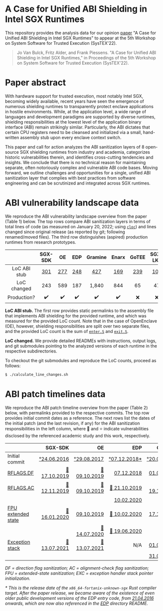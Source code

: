 # A Case for Unified ABI Shielding in Intel SGX Runtimes

This repository provides the analysis data for our opinion
[paper](https://jovanbulck.github.io/files/systex22-abi.pdf)
"A Case for Unified ABI Shielding in Intel SGX Runtimes"
to appear at the 5th Workshop on System Software for Trusted Execution
(SysTEX'22).

> Jo Van Bulck, Fritz Alder, and Frank Piessens. "A Case for Unified ABI
Shielding in Intel SGX Runtimes," in Proceedings of the 5th Workshop on
System Software for Trusted Execution (SysTEX'22). 

# Paper abstract

With hardware support for trusted execution, most notably Intel SGX, becoming
widely available, recent years have seen the emergence of numerous shielding
runtimes to transparently protect enclave applications in hostile environments.
While, at the application level, a wide range of languages and development
paradigms are supported by diverse runtimes, shielding responsibilities at the
lowest level of the application binary interface (ABI) remain strikingly
similar. Particularly, the ABI dictates that certain CPU registers need to be
cleansed and initialized via a small, hand-written assembly stub upon every
enclave context switch.

This paper and call for action analyzes the ABI sanitization layers of 8
open-source SGX shielding runtimes from industry and academia, categorizes
historic vulnerabilities therein, and identifies cross-cutting tendencies and
insights. We conclude that there is no technical reason for maintaining
separate, often notoriously complex and vulnerable ABI code bases. Moving
forward, we outline challenges and opportunities for a single, unified ABI
sanitization layer that complies with best practices from software engineering
and can be scrutinized and integrated across SGX runtimes.

# ABI vulnerability landscape data

We reproduce the ABI vulnerability landscape overview from the paper (Table 1)
below.  The top rows compare ABI sanitization layers in terms of total lines of
code (as measured on January 20, 2022; using
[`cloc`](https://github.com/AlDanial/cloc)) and lines changed since original
release (as reported by git; following renamed/moved files).  The third row
distinguishes (aspired) production runtimes from research prototypes.

|              | **SGX-SDK**                                                                                                       | **OE**                                                                                                                   | **EDP**                                                                                                                    | **Gramine**                                                                                                                           | **Enarx**                                                                                                         | **GoTEE**                                                                                                          | **SGX-LKL**                                                                                            | **OpenSGX**                                                                                                    |
|:------------:|:-----------------------------------------------------------------------------------------------------------------:|:------------------------------------------------------------------------------------------------------------------------:|:--------------------------------------------------------------------------------------------------------------------------:|:-------------------------------------------------------------------------------------------------------------------------------------:|:-----------------------------------------------------------------------------------------------------------------:|:------------------------------------------------------------------------------------------------------------------:|:------------------------------------------------------------------------------------------------------:|:--------------------------------------------------------------------------------------------------------------:|
| LoC ABI stub | [301](https://github.com/intel/linux-sgx/blob/2ee53db4e8fd25437a817612d3bcb94b66a28373/sdk/trts/linux/trts_pic.S) | [277](https://github.com/openenclave/openenclave/blob/7249aa685d8faad177bd2096f07a70d26e9ab1c0/enclave/core/sgx/enter.S) | [248](https://github.com/rust-lang/rust/blob/74fbbefea8d13683cca5eee62e4740706cb3144a/library/std/src/sys/sgx/abi/entry.S) | [427](https://github.com/gramineproject/gramine/blob/65822f9bdf2dc8a9cde1c81cfc17b9166bb65ebb/Pal/src/host/Linux-SGX/enclave_entry.S) | [169](https://github.com/enarx/enarx/blob/99352a16ff0e0f070d8492c5deb8b173050e17bc/internal/shim-sgx/src/main.rs) | [239](https://github.com/epfl-dcsl/gotee/blob/014b35f5e5e9d11da880580cc654e2093ac8ad7a/src/runtime/asmsgx_amd64.s) | [103](https://github.com/lsds/sgx-lkl-musl/blob/22c91c211aaf4048a4f034084bb7fa202bd6071c/crt/sgxcrt.c) | [49](https://github.com/sslab-gatech/opensgx/blob/8872fc82b2da6158f7bdac6483c5689dc1062ca8/libsgx/sgx-entry.S) |
| LoC changed  | 243                                                                                                               | 589                                                                                                                      | 187                                                                                                                        | 1,840                                                                                                                                 | 844                                                                                                               | 65                                                                                                                 | 47                                                                                                     | 0                                                                                                              |
| Production?  | :heavy_check_mark:                                                                                                | :heavy_check_mark:                                                                                                       | :heavy_check_mark:                                                                                                         | :heavy_check_mark:                                                                                                                    | :heavy_check_mark:                                                                                                | :x:                                                                                                                | :x:                                                                                                    | :x:                                                                                                            |

**LoC ABI stub.** The first row provides static permalinks to the assembly file
that implements ABI shielding for the provided runtime, and which was measured
for the provided LoC count. Note that in the case of OpenEnclave (OE), however,
shielding responsibilities are split over two separate files, and the provided
LoC count is the sum of
[`enter.S`](https://github.com/openenclave/openenclave/blob/7249aa685d8faad177bd2096f07a70d26e9ab1c0/enclave/core/sgx/enter.S)
and
[`exit.S`](https://github.com/openenclave/openenclave/blob/7249aa685d8faad177bd2096f07a70d26e9ab1c0/enclave/core/sgx/exit.S).

**LoC changed.** We provide detailed READMEs with instructions, output logs,
and git submodules pointing to the analyzed versions of each runtime in the
respective subdirectories.

To checkout the git submodules and reproduce the LoC counts, proceed as
follows:

```bash
$ ./calculate_line_changes.sh
```

# ABI patch timelines data

We reproduce the ABI patch timeline overview from the paper (Table 2) below,
with permalinks provided to the respective commits.  The top row provides
initial commit dates as a reference. The next rows list the dates of the
initial patch (and the last revision, if any) for the ABI sanitization
responsibilities in the left column, where :newspaper: and :star: indicate
vulnerabilities disclosed by the referenced academic study and this work,
respectively.

|                                                                               | **SGX-SDK**                                                                                                  | **OE**                                                                                                               | **EDP**                                                                                                     | **Gramine**                                                                                                          | **Enarx**                                                                                                |
|-------------------------------------------------------------------------------|-------------------------------------------------------------------------------------------------------------:|---------------------------------------------------------------------------------------------------------------------:|------------------------------------------------------------------------------------------------------------:|---------------------------------------------------------------------------------------------------------------------:|---------------------------------------------------------------------------------------------------------:|
| Initial commit                                                                | [°24.06.2016](https://github.com/intel/linux-sgx/commit/9441de4c38700bbc573bb0d363c34387022b7b1c)            | [°29.08.2017](https://github.com/openenclave/openenclave/commit/244efe28bc04d0ecf5d9cffac55d03c79a01ee98)            | [°07.12.2018*](https://github.com/rust-lang/rust/commit/4a3505682e97c8e667338056ae216e4b84b22dd7)            | [°20.06.2016](https://github.com/gramineproject/graphene/commit/1a1e199c79242cf1630ba6af5f57e34120790a0c)            | [°20.02.2020](https://github.com/enarx/enarx/commit/ef6a9a8fe746452299aca2365b82c753a5e701ed)            |
| [RFLAGS.DF](https://jovanbulck.github.io/files/ccs19-tale.pdf)                | [:newspaper: 17.10.2019](https://github.com/intel/linux-sgx/commit/b13ab0eae778ca0f6976e2800e8d19bfaf735d18) | [:newspaper: 09.10.2019](https://github.com/openenclave/openenclave/commit/efe75044d215d43c2587ffd79a52074bf838368b) | [07.12.2018](https://github.com/rust-lang/rust/commit/4a3505682e97c8e667338056ae216e4b84b22dd7)             | [01.05.2019](https://github.com/gramineproject/graphene/commit/2de42097fe425c8a3f8153143f2df7f6ebdbe06a)             | [20.03.2020](https://github.com/enarx/enarx/commit/1292402fee54edfa822ad06f8dc1549d8a4331c9)             |
| [RFLAGS.AC](https://jovanbulck.github.io/files/ccs19-tale.pdf)                | [:newspaper: 12.11.2019](https://github.com/intel/linux-sgx/commit/d166ff0c808e2f78d37eebf1ab614d944437eea3) | [:newspaper: 09.10.2019](https://github.com/openenclave/openenclave/commit/efe75044d215d43c2587ffd79a52074bf838368b) | [:newspaper: 21.10.2019](https://github.com/rust-lang/rust/commit/fc500368485bd2ebafea6a37da30f49c8be75aac) | [:newspaper: 19.11.2019](https://github.com/gramineproject/graphene/commit/c8a2a2ee873d84e72ca0fb5c724f258e65b6d866) | [:star: 17.02.2022](https://github.com/enarx/enarx/commit/b1dc3d67149a493bd1b86b577f39cb3910b5466b)      |
|                                                                               |                                                                                                              |                                                                                                                      | [10.02.2020](https://github.com/rust-lang/rust/commit/aeedc9dea9e0460488e0b6ce7fe3aaf50395774c)             |                                                                                                                      |
| [FPU extended state](https://jovanbulck.github.io/files/acsac20-fpu.pdf)      | [:newspaper: 16.01.2020](https://github.com/intel/linux-sgx/commit/9ddec08fb98c1636ed3b1a77bbc4fa3520344ede) | [09.10.2019](https://github.com/openenclave/openenclave/commit/efe75044d215d43c2587ffd79a52074bf838368b)             | [:newspaper: 10.02.2020](https://github.com/rust-lang/rust/commit/236ab6e6d631f073a8c3c7439af6b2ec58ce1f25) | [17.10.2019](https://github.com/gramineproject/graphene/commit/560da76252529b123afca17998b96179ac5f9ad4)             | [29.05.2020](https://github.com/enarx/enarx/commit/34a5b730bb3b9438e408321ccd30d93efa14297d)             |
|                                                                               |                                                                                                              | [:newspaper: 14.07.2020](https://github.com/openenclave/openenclave/commit/ad57b943be8f4caaa43174ed25f2a11a477786f3) | [:newspaper: 19.06.2020](https://github.com/rust-lang/rust/commit/33b304c5e0a620350e0eba0ceda2aab23f3b4e6f) |                                                                                                                      |                                                                                                          |
| [Exception stack](https://n.ethz.ch/~sshivaji/publications/smashex_ccs21.pdf) | [:newspaper: 13.07.2021](https://github.com/intel/linux-sgx/commit/edfe42a517b3e4b1d81204c3cdef6da6cb35fefc) | [:newspaper: 13.07.2021](https://github.com/openenclave/openenclave/commit/16efbd6a97fcf69a5e170141c302afc0ed493e0f) | N/A                                                                                                         | [01.04.2019](https://github.com/gramineproject/graphene/commit/6d91f7fb298534c9028df0859b300131ff97a8ef)             | [:newspaper: 22.10.2021](https://github.com/enarx/enarx/commit/799b202555a21b3efbf7cdd81dfc22d9304c47ab) |
|                                                                               |                                                                                                              |                                                                                                                      |                                                                                                             | [31.01.2020](https://github.com/gramineproject/gramine/commit/225e49903dc9baf0c601fd26e4b13db31821eeef)              |                                                                                                          |

_DF = direction flag sanitization; AC = alignment-check flag sanitization; FPU = extended-state sanitization; EXC = exception handler stack pointer initialization._

_* This is the release date of the `x86_64-fortanix-unknown-sgx` Rust compiler
target. After the paper release, we became aware of the existence of even older
public development versions of the EDP entry code, from
[21.04.2016](https://github.com/fortanix/rust-sgx/commit/ae7bfbcc6d103103777c581ef7ef10ee9fc282b4)
onwards, which are now also referenced in the [EDP](EDP/) directory README._
